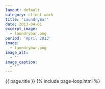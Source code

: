 ```yaml
---
layout: default 
category: client-work
title: 'LaundryBar'
date: 2013-04-01
excerpt_image: 
  - laundrybar.png
period: 'April 2013'
image:
  - laundrybar.png
image_alt:
  - ''
image_caption:
  - ''
---
```

{{ page.title }}
{% include page-loop.html %}
